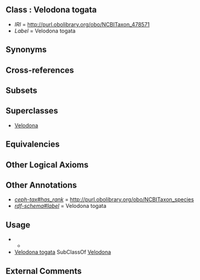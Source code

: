 
## Class : Velodona togata

 * *IRI* = http://purl.obolibrary.org/obo/NCBITaxon_478571
 * *Label* = Velodona togata

## Synonyms


## Cross-references


## Subsets


## Superclasses

 * [Velodona](../../NCBITaxon/70/NCBITaxon_478570.md)

## Equivalencies


## Other Logical Axioms


## Other Annotations

 * *[ceph-tax#has_rank](../../ceph-tax#has/nk/ceph-tax#has_rank.md)* = http://purl.obolibrary.org/obo/NCBITaxon_species
 * *[rdf-schema#label](../../el/rdf-schema#label.md)* = Velodona togata

## Usage

 * -
 * [Velodona togata](../../NCBITaxon/71/NCBITaxon_478571.md) SubClassOf [Velodona](../../NCBITaxon/70/NCBITaxon_478570.md)

## External Comments

